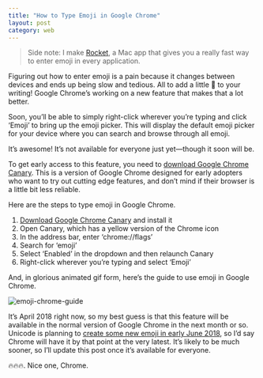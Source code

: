 ```yaml
---
title: "How to Type Emoji in Google Chrome"
layout: post
category: web
---
```


> Side note: I make [Rocket](http://matthewpalmer.net/rocket?ref=emoji_chrome_post), a Mac app that gives you a really fast way to enter emoji in every application.

Figuring out how to enter emoji is a pain because it changes between devices and ends up being slow and tedious. All to add a little 🌟 to your writing! Google Chrome’s working on a new feature that makes that a lot better. 

Soon, you’ll be able to simply right-click wherever you’re typing and click ‘Emoji’ to bring up the emoji picker. This will display the default emoji picker for your device where you can search and browse through all emoji.

It’s awesome! It’s not available for everyone just yet—though it soon will be.

To get early access to this feature, you need to [download Google Chrome Canary](https://www.google.com.au/chrome/browser/canary.html). This is a version of Google Chrome designed for early adopters who want to try out cutting edge features, and don’t mind if their browser is a little bit less reliable.

Here are the steps to type emoji in Google Chrome.

1. [Download Google Chrome Canary](https://www.google.com.au/chrome/browser/canary.html) and install it
2. Open Canary, which has a yellow version of the Chrome icon
3. In the address bar, enter ‘chrome://flags’
4. Search for ‘emoji’
5. Select ‘Enabled’ in the dropdown and then relaunch Canary
6. Right-click wherever you’re typing and select ‘Emoji’

And, in glorious animated gif form, here’s the guide to use emoji in Google Chrome.

![emoji-chrome-guide](https://media.giphy.com/media/9rvaTl63uin7uSGbou/giphy.gif)

It’s April 2018 right now, so my best guess is that this feature will be available in the normal version of Google Chrome in the next month or so. Unicode is planning to [create some new emoji in early June 2018](http://www.unicode.org/reports/tr51/tr51-13.html), so I’d say Chrome will have it by that point at the very latest. It’s likely to be much sooner, so I’ll update this post once it’s available for everyone.

🔥🔥🔥. Nice one, Chrome.

